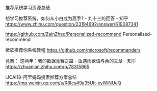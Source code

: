 推荐系统学习资源总结

想学习推荐系统，如何从小白成为高手? - 刘十三的回答 - 知乎
https://www.zhihu.com/question/23194692/answer/619087341

https://github.com/ZainZhao/Personalized-recommend
Personalized-recommend


微软推荐你系统教程
https://github.com/microsoft/recommenders



竞赛：
这两年：我的数据竞赛之路 - 鱼遇雨欲语与余的文章 - 知乎
https://zhuanlan.zhihu.com/p/78315965



IJCAI18-阿里妈妈搜索推荐方案总结
https://mp.weixin.qq.com/s/R8Ics49a35Ult-eyIWNUeQ

